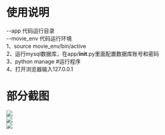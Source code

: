 # 使用说明
--app 代码运行目录    
--movie_env 代码运行环境   
1、source movie_env/bin/active         
2、运行mysql数据库，在app/__init__.py里面配置数据库账号和密码     
3、python manage     #运行程序    
4、打开浏览器输入127.0.0.1
# 部分截图
![](http://images.hfuusec.cn/17-12-24/7428668.jpg)   
![](http://images.hfuusec.cn/17-12-24/77487883.jpg)   
![](http://images.hfuusec.cn/17-12-24/40746656.jpg)   